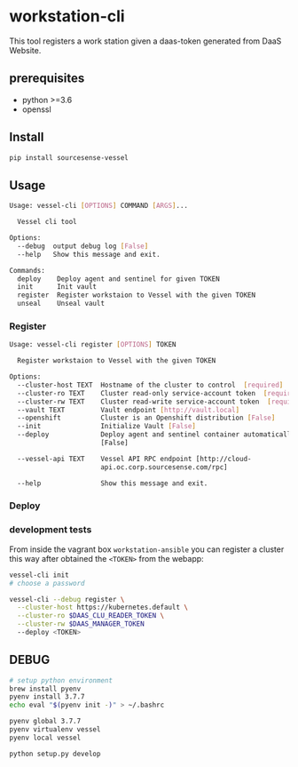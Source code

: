 # workstation-cli

This tool registers a work station given a daas-token generated from DaaS Website.

## prerequisites

- python >=3.6
- openssl

## Install

```bash
pip install sourcesense-vessel
```

## Usage

```bash
Usage: vessel-cli [OPTIONS] COMMAND [ARGS]...

  Vessel cli tool

Options:
  --debug  output debug log [False]
  --help   Show this message and exit.

Commands:
  deploy    Deploy agent and sentinel for given TOKEN
  init      Init vault
  register  Register workstaion to Vessel with the given TOKEN
  unseal    Unseal vault

```

### Register

```bash
Usage: vessel-cli register [OPTIONS] TOKEN

  Register workstaion to Vessel with the given TOKEN

Options:
  --cluster-host TEXT  Hostname of the cluster to control  [required]
  --cluster-ro TEXT    Cluster read-only service-account token  [required]
  --cluster-rw TEXT    Cluster read-write service-account token  [required]
  --vault TEXT         Vault endpoint [http://vault.local]
  --openshift          Cluster is an Openshift distribution [False]
  --init               Initialize Vault [False]
  --deploy             Deploy agent and sentinel container automatically
                       [False]

  --vessel-api TEXT    Vessel API RPC endpoint [http://cloud-
                       api.oc.corp.sourcesense.com/rpc]

  --help               Show this message and exit.
```

### Deploy


### development tests

From inside the vagrant box `workstation-ansible` you can register a cluster this way after obtained the `<TOKEN>` from the webapp:

```bash
vessel-cli init
# choose a password

vessel-cli --debug register \
  --cluster-host https://kubernetes.default \
  --cluster-ro $DAAS_CLU_READER_TOKEN \
  --cluster-rw $DAAS_MANAGER_TOKEN
  --deploy <TOKEN>


```

## DEBUG

```bash
# setup python environment
brew install pyenv
pyenv install 3.7.7
echo eval "$(pyenv init -)" > ~/.bashrc

pyenv global 3.7.7
pyenv virtualenv vessel
pyenv local vessel

python setup.py develop
```
